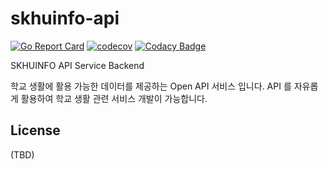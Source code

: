 # skhuinfo-api
[![Go Report Card](https://goreportcard.com/badge/github.com/s-owl/skhuinfo-api)](https://goreportcard.com/report/github.com/s-owl/skhuinfo-api)
[![codecov](https://codecov.io/gh/s-owl/skhuinfo-api/branch/master/graph/badge.svg)](https://codecov.io/gh/s-owl/skhuinfo-api)
[![Codacy Badge](https://api.codacy.com/project/badge/Grade/7b2f70ac04cc40e7996a51d4d7114a5e)](https://app.codacy.com/gh/s-owl/skhuinfo-api?utm_source=github.com&utm_medium=referral&utm_content=s-owl/skhuinfo-api&utm_campaign=Badge_Grade_Settings)

SKHUINFO API Service Backend

학교 생활에 활용 가능한 데이터를 제공하는 Open API 서비스 입니다. API 를 자유롭게 활용하여 학교 생활 관련 서비스 개발이 가능합니다.

## License
(TBD)
